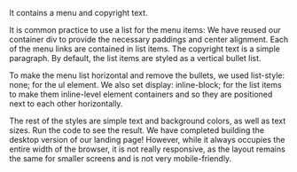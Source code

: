 It contains a menu and copyright text.

It is common practice to use a list for the menu items:
We have reused our container div to provide the necessary paddings and center alignment.
Each of the menu links are contained in list items.
The copyright text is a simple paragraph.
By default, the list items are styled as a vertical bullet list.

To make the menu list horizontal and remove the bullets, we used list-style: none; for the ul element.
We also set display: inline-block; for the list items to make them inline-level element containers and so they are positioned next to each other horizontally.

The rest of the styles are simple text and background colors, as well as text sizes.
Run the code to see the result.
We have completed building the desktop version of our landing page!
However, while it always occupies the entire width of the browser, it is not really responsive, as the layout remains the same for smaller screens and is not very mobile-friendly.
